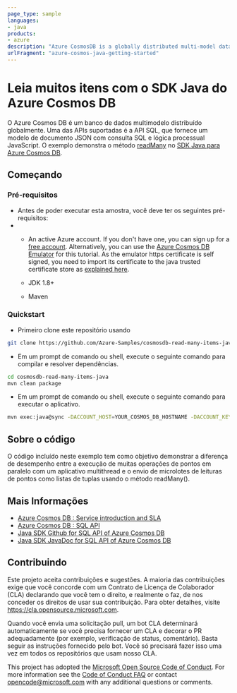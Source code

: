 ```yaml
---
page_type: sample
languages:
- java
products:
- azure
description: "Azure CosmosDB is a globally distributed multi-model database."
urlFragment: "azure-cosmos-java-getting-started"
---
```


# Leia muitos itens com o SDK Java do Azure Cosmos DB

O Azure Cosmos DB é um banco de dados multimodelo distribuído globalmente. Uma das APIs suportadas é a API SQL, que fornece um modelo de documento JSON com consulta SQL e lógica processual JavaScript. O exemplo demonstra o método [readMany](https://docs.microsoft.com/en-us/java/api/com.azure.cosmos.implementation.itemoperations.readmany?view=azure-java-stable) no [ SDK Java para Azure Cosmos DB](https://docs.microsoft.com/azure/cosmos-db/sql/sql-api-sdk-java-v4).

## Começando

### Pré-requisitos

* Antes de poder executar esta amostra, você deve ter os seguintes pré-requisitos:
* 
   * An active Azure account. If you don't have one, you can sign up for a [free account](https://azure.microsoft.com/free/). Alternatively, you can use the [Azure Cosmos DB Emulator](https://azure.microsoft.com/documentation/articles/documentdb-nosql-local-emulator) for this tutorial. As the emulator https certificate is self signed, you need to import its certificate to the java trusted certificate store as [explained here](https://docs.microsoft.com/azure/cosmos-db/local-emulator-export-ssl-certificates).

   * JDK 1.8+
   * Maven

### Quickstart

* Primeiro clone este repositório usando

```bash
git clone https://github.com/Azure-Samples/cosmosdb-read-many-items-java.git
```

* Em um prompt de comando ou shell, execute o seguinte comando para compilar e resolver dependências.

```bash
cd cosmosdb-read-many-items-java
mvn clean package
```

* Em um prompt de comando ou shell, execute o seguinte comando para executar o aplicativo.

```bash
mvn exec:java@sync -DACCOUNT_HOST=YOUR_COSMOS_DB_HOSTNAME -DACCOUNT_KEY=YOUR_COSMOS_DB_MASTER_KEY
```

## Sobre o código

O código incluído neste exemplo tem como objetivo demonstrar a diferença de desempenho entre a execução de muitas operações de pontos em paralelo com um aplicativo multithread e o envio de microlotes de leituras de pontos como listas de tuplas usando o método readMany(). 

## Mais Informações

- [Azure Cosmos DB : Service introduction and SLA](https://docs.microsoft.com/azure/cosmos-db/sql-api-introduction)
- [Azure Cosmos DB : SQL API](https://docs.microsoft.com/en-us/azure/cosmos-db/sql-query-getting-started)
- [Java SDK Github for SQL API of Azure Cosmos DB](https://github.com/Azure/azure-sdk-for-java/tree/master/sdk/cosmos/azure-cosmos)
- [Java SDK JavaDoc for SQL API of Azure Cosmos DB](https://azuresdkdocs.blob.core.windows.net/$web/java/azure-cosmos/latest/index.html)

## Contribuindo

Este projeto aceita contribuições e sugestões. A maioria das contribuições exige que você concorde com um
Contrato de Licença de Colaborador (CLA) declarando que você tem o direito, e realmente o faz, de nos conceder
os direitos de usar sua contribuição. Para obter detalhes, visite https://cla.opensource.microsoft.com.

Quando você envia uma solicitação pull, um bot CLA determinará automaticamente se você precisa fornecer
um CLA e decorar o PR adequadamente (por exemplo, verificação de status, comentário). Basta seguir as instruções
fornecido pelo bot. Você só precisará fazer isso uma vez em todos os repositórios que usam nosso CLA.

This project has adopted the [Microsoft Open Source Code of Conduct](https://opensource.microsoft.com/codeofconduct/).
For more information see the [Code of Conduct FAQ](https://opensource.microsoft.com/codeofconduct/faq/) or
contact [opencode@microsoft.com](mailto:opencode@microsoft.com) with any additional questions or comments.
